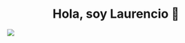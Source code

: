 <div align="center">
<h1 align="center">Hola, soy Laurencio 👋</h1>
</div>
<img src="https://i.imgur.com/yKqndtD.png">

<!--
**larsorbegozo/larsorbegozo** is a ✨ _special_ ✨ repository because its `README.md` (this file) appears on your GitHub profile.

Here are some ideas to get you started:

- 🔭 I’m currently working on ...
- 🌱 I’m currently learning ...
- 👯 I’m looking to collaborate on ...
- 🤔 I’m looking for help with ...
- 💬 Ask me about ...
- 📫 How to reach me: ...
- 😄 Pronouns: ...
- ⚡ Fun fact: ...
-->
